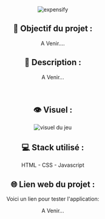 <div align=center><img src="https://user-images.githubusercontent.com/27373255/133159971-0a365407-715f-4177-97af-7ed6214810bf.png" alt="expensify"/></div>
<h2 align=center>🎯 Objectif du projet :</h2>
<p align=center>A Venir....</p>

<h2 align=center>📝 Description :</h2>

<p align=center>A Venir...</br>
</br>
</br>
</p>

<h2 align=center>👁️ Visuel :</h2>
<div align=center><img src="https://i.postimg.cc/XvK18NBm/memory.jpg" alt="visuel du jeu"</div>

<h2 align=center>💻 Stack utilisé :</h2>

<p align=center>HTML - CSS - Javascript</p>

<h2 align=center>🌐 Lien web du projet :</h2>

<p align=center>Voici un lien pour tester l'application:
  <center>A Venir...</center>
</p>
